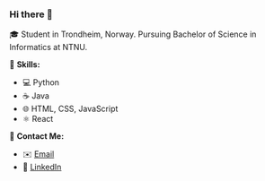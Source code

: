 ### Hi there 👋

🎓 Student in Trondheim, Norway. Pursuing Bachelor of Science in Informatics at NTNU.

🚀 **Skills:**

- 💻 Python
- ☕ Java
- 🌐 HTML, CSS, JavaScript
- ⚛️ React

📧 **Contact Me:**

- ✉️ [Email](mailto:sepantaganjei@gmail.com)
- 💼 [LinkedIn](https://www.linkedin.com/in/sepantaganjei)
